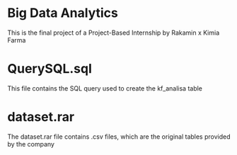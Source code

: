 # Big Data Analytics
This is the final project of a Project-Based Internship by Rakamin x Kimia Farma

# QuerySQL.sql
  This file contains the SQL query used to create the kf_analisa table
# dataset.rar
  The dataset.rar file contains .csv files, which are the original tables provided by the company
